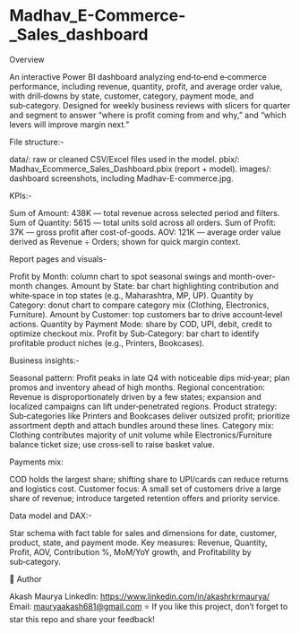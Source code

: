# Madhav_E-Commerce-_Sales_dashboard

Overview

An interactive Power BI dashboard analyzing end‑to‑end e‑commerce performance, including revenue, quantity, profit, and average order value, with drill‑downs by state, customer, category, payment mode, and sub‑category.
Designed for weekly business reviews with slicers for quarter and segment to answer “where is profit coming from and why,” and “which levers will improve margin next.”

File structure:-

data/: raw or cleaned CSV/Excel files used in the model.
pbix/: Madhav_Ecommerce_Sales_Dashboard.pbix (report + model).
images/: dashboard screenshots, including Madhav-E-commerce.jpg.


KPIs:-

Sum of Amount: 438K — total revenue across selected period and filters.
Sum of Quantity: 5615 — total units sold across all orders.
Sum of Profit: 37K — gross profit after cost-of-goods.
AOV: 121K — average order value derived as Revenue ÷ Orders; shown for quick margin context.

Report pages and visuals-

Profit by Month: column chart to spot seasonal swings and month-over-month changes.
Amount by State: bar chart highlighting contribution and white‑space in top states (e.g., Maharashtra, MP, UP).
Quantity by Category: donut chart to compare category mix (Clothing, Electronics, Furniture).
Amount by Customer: top customers bar to drive account‑level actions.
Quantity by Payment Mode: share by COD, UPI, debit, credit to optimize checkout mix.
Profit by Sub‑Category: bar chart to identify profitable product niches (e.g., Printers, Bookcases).

Business insights:-

Seasonal pattern: Profit peaks in late Q4 with noticeable dips mid‑year; plan promos and inventory ahead of high months.
Regional concentration: Revenue is disproportionately driven by a few states; expansion and localized campaigns can lift under‑penetrated regions.
Product strategy: Sub‑categories like Printers and Bookcases deliver outsized profit; prioritize assortment depth and attach bundles around these lines.
Category mix: Clothing contributes majority of unit volume while Electronics/Furniture balance ticket size; use cross‑sell to raise basket value.

Payments mix:

COD holds the largest share; shifting share to UPI/cards can reduce returns and logistics cost.
Customer focus: A small set of customers drive a large share of revenue; introduce targeted retention offers and priority service.

Data model and DAX:-

Star schema with fact table for sales and dimensions for date, customer, product, state, and payment mode.
Key measures: Revenue, Quantity, Profit, AOV, Contribution %, MoM/YoY growth, and Profitability by sub‑category.

👤 Author

Akash Maurya
LinkedIn: https://www.linkedin.com/in/akashrkrmaurya/
Email: mauryaakash681@gmail.com
⭐ If you like this project, don’t forget to star this repo and share your feedback!

